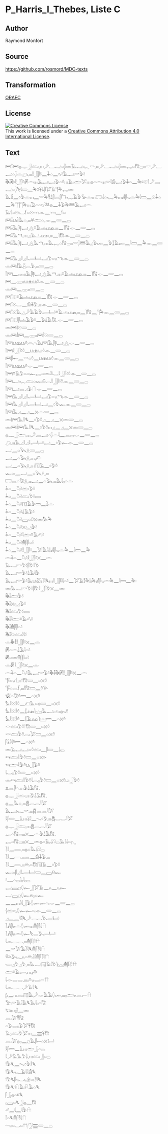 # P_Harris_I_Thebes, Liste C

## Author

Raymond Monfort

## Source

https://github.com/rosmord/MDC-texts

## Transformation

[ORAEC](https://oraec.github.io/)

## License

<a rel="license" href="http://creativecommons.org/licenses/by/4.0/"><img alt="Creative Commons License" style="border-width:0" src="https://i.creativecommons.org/l/by/4.0/88x31.png" /></a><br />This work is licensed under a <a rel="license" href="http://creativecommons.org/licenses/by/4.0/">Creative Commons Attribution 4.0 International License</a>.

## Text

𓋞𓌉𓋞𓐍𓊃𓃀𓂧𓈒𓏥𓌳𓐙𓂝𓏏𓆄𓏛𓅓𓂝𓆑𓎡𓈒𓏤𓏤𓏤𓌳𓐙𓂝𓏏𓆄𓏛𓉻𓏏𓀗𓊌𓏤𓏤𓏤𓎟𓌳𓐙𓂝𓏏𓆄𓏛𓈔𓏤𓈒𓏤𓏤𓏤𓎛𓃀𓋴𓍱𓈖𓇓𓏏𓈖𓏌𓏤𓍱𓅓𓂝𓎡𓅱𓍱<br>
𓇗𓄤𓇗𓎛𓃀𓋴𓍱𓏞𓏛𓏥𓄿𓂝𓂝𓅱𓏏𓏊𓏥𓄿𓊪𓂧𓅯𓏥𓐍𓏏𓏛𓏥𓎟𓇋𓀁𓂝𓅱𓇓𓏏𓈖𓅆𓍹𓇳𓄊𓌳𓐙𓂝𓏏𓆄𓌸𓇋𓏠𓈖𓅆𓍺𓋹𓍑𓋴𓅯𓄿𓊹𓅆𓉻𓏛<br>
𓅓𓏎𓈖𓏌𓅱𓏛𓏥𓈖𓎟𓅆𓋹𓍑𓋴𓂋𓋴𓆓𓆑𓄿𓅱𓅚𓏛𓏥𓉐𓏤𓇋𓏏𓆑𓅆𓏥𓀻𓋴𓏭𓏛𓅆𓇋𓏠𓈖𓇳𓇓𓏏𓈖𓅆𓊹𓊹𓊹𓅆𓏥𓅐𓏏𓏏𓆇𓆙𓐍𓈖𓇓𓅱𓅆𓆷𓄿𓂝𓏛<br>
𓅓𓆳𓏏𓇳𓏤𓂋𓆳𓏏𓇳𓎆𓎆𓎆𓏤𓁹𓈖𓎆𓎆𓎆𓏤𓈖𓆳𓏏<br>
𓋞𓄤𓂓𓏤𓍘𓅓𓏏𓈒𓏤𓏤𓏤𓋬𓂧𓏏𓈒𓁹𓈖𓄲𓈖𓊌<br>
𓋞𓄤𓅓𓋴𓊢𓂝𓂻𓎼𓄿𓐟𓏤𓃭𓏤𓈒𓏤𓏤𓏤𓈖𓌙𓀗𓁹𓈖𓄲𓈖𓊌<br>
𓋞𓄤𓅓𓎔𓈒𓏥𓈎𓄿𓐟𓏤𓃭𓏤𓈒𓏤𓏤𓏤𓈖𓌙𓀗𓁹𓈖𓄲𓈖𓊌<br>
𓋞𓄤𓅓𓋴𓊢𓂝𓂻𓅓𓎔𓈒𓏥𓅓𓉻𓏏𓀗𓊌𓏤𓏤𓏤𓎟𓆄𓆷𓄿𓈎𓅱𓆱𓈖𓅱𓆼𓄿𓆱𓈖𓇋𓏠𓈖𓅆𓁹𓈖𓄲𓈖𓊌<br>
𓋞𓄤𓅓𓈎𓎛𓈎𓎛𓂷𓂡𓂝𓅱𓏏𓏭𓎔𓏤𓁹𓈖𓄲𓈖𓊌<br>
𓏛𓋞𓄤𓅓𓐢𓂋𓅱𓈒𓏤𓏤𓏤𓄲𓈖𓊌<br>
𓌉𓋞𓈖𓊔𓏤𓏤𓅓𓋴𓊢𓂝𓂻𓅓𓎔𓈒𓏥𓎼𓄿𓐟𓏤𓃭𓏤𓈒𓏤𓏤𓏤𓈖𓌙𓀗𓁹𓈖𓄲𓈖𓊌<br>
𓋞𓈖𓊔𓏤𓏤𓂓𓏤𓁷𓏤𓂓𓏤𓏊𓁹𓈖𓄲𓈖𓊌<br>
𓏛𓋞𓈖𓊔𓏤𓏤𓄲𓈖𓊌<br>
𓋞𓌉𓇳𓎼𓄿𓐟𓏤𓃭𓏤𓈒𓏤𓏤𓏤𓈖𓌙𓀗𓁹𓈖𓄲𓈖𓊌<br>
𓋞𓌉𓇳𓂋𓈖𓀁𓇓𓅱𓈒𓏤𓏤𓏤𓁹𓈖𓄲𓈖𓊌<br>
𓋞𓌉𓇳𓅓𓈎𓌳𓄿𓄿𓅱𓂷𓂡𓎼𓄿𓐟𓏤𓃭𓏤𓈒𓏤𓏤𓏤𓈖𓌙𓀗𓈖𓊹𓅆𓁹𓈖𓄲𓈖𓊌<br>
𓋞𓌉𓇳𓎛𓋴𓐟𓄿𓅱𓍱𓈖𓅱𓍑𓄿𓀗𓈒𓁹𓈖𓄲𓈖𓊌<br>
𓏛𓋞𓌉𓇳𓄲𓈖𓊌<br>
𓏛𓋞𓄤𓋞𓈖𓊔𓏤𓏤𓋞𓌉𓇳𓄲𓈖𓊌<br>
𓌉𓋞𓂓𓏤𓁷𓏤𓂓𓏤𓏊𓇹𓏏𓏤𓅓𓋞𓅓𓋴𓊢𓂝𓂻𓁹𓈖𓄲𓈖𓊌<br>
𓌉𓋞𓎛𓃀𓋴𓍱𓏊𓈖𓂓𓏤𓁷𓏤𓂓𓏤𓏊𓁹𓈖𓄲𓈖𓊌<br>
𓋞𓋴𓄡𓈖𓎡𓏏𓏊𓈖𓂓𓏤𓁷𓏤𓂓𓏤𓏊𓁹𓈖𓄲𓈖𓊌<br>
𓌉𓋞𓂓𓏤𓁷𓏤𓂓𓏤𓏊𓁹𓈖𓄲𓈖𓊌<br>
𓌉𓋞𓎼𓄿𓅱𓏏𓏏𓆱𓉻𓏏𓏛𓌨𓂋𓎛𓃀𓋴𓍱𓏊𓁹𓈖𓄲𓈖𓊌<br>
𓌉𓋞𓂝𓆑𓂧𓏏𓆱𓌨𓂋𓎛𓃀𓋴𓍱𓏊𓁹𓈖𓄲𓈖𓊌<br>
𓌉𓋞𓂝𓂋𓈎𓅱𓎅𓁹𓈖𓄲𓈖𓊌<br>
𓌉𓋞𓅓𓈎𓎛𓈎𓎛𓂷𓂡𓂝𓅱𓏏𓏭𓎔𓏤𓁹𓈖𓄲𓈖𓊌<br>
𓌉𓋞𓅓𓈎𓎛𓈎𓎛𓂷𓂡𓂝𓈖𓏌𓅱𓆱𓁹𓈖𓄲𓈖𓊌<br>
𓌉𓋞𓅓𓈎𓈖𓈎𓈖𓏴𓏛𓄲𓈖𓊌<br>
𓏛𓌉𓋞𓅓𓎛𓆰𓈖𓏌𓅱𓏊𓈎𓈖𓈎𓈖𓏴𓏛𓄲𓈖𓊌<br>
𓏛𓋞𓌉𓋞𓅓𓎛𓆰𓈖𓏌𓅱𓏊𓏥𓈎𓈖𓈎𓈖𓏴𓏛𓄲𓈖𓊌<br>
𓐍𓊃𓃀𓂧𓈒𓏥𓌳𓐙𓂝𓏏𓆄𓏛𓇋𓈖𓂋𓊌𓁹𓈖𓄲𓈖𓊌<br>
𓈔𓏤𓈒𓏤𓏤𓏤𓅓𓈎𓎛𓈎𓎛𓂷𓂡𓂝𓈖𓏌𓅱𓆱𓁹𓈖𓄲𓈖𓊌<br>
𓂝𓈖𓏏𓅂𓇶𓄲𓈖𓊌<br>
𓂝𓈖𓏏𓅂𓇶𓈒𓏥𓌾<br>
𓂝𓈖𓏏𓅂𓇶𓈒𓏥𓉔𓄿𓈖𓏌𓅱𓏊<br>
𓆱𓏏𓏤𓈖𓂝𓈖𓏏𓅂𓇶𓈒𓏤𓏤𓏤<br>
𓉐𓂋𓏏𓀗𓇶𓈒𓏤𓏤𓏤𓂝𓈖𓏏𓅂𓈒𓏤𓏤𓏤𓅓𓇋𓊪𓏏𓏛<br>
𓇓𓏏𓈖𓎤𓏤𓍱𓂧𓅱𓍱<br>
𓇓𓏏𓈖𓎤𓏤𓍱𓂧𓅱𓍱𓇯<br>
𓇓𓏏𓈖𓎤𓏤𓍱𓉔𓄿𓅱𓏠𓈖𓍖𓏛<br>
𓇓𓏏𓈖𓎤𓏤𓍱𓍑𓄿𓅱𓍱<br>
𓇓𓏏𓈖𓎤𓏤𓍱𓈙𓏏𓍔𓏴𓏛𓅃𓅆<br>
𓇓𓏏𓈖𓎤𓏤𓍱𓏴𓈋𓅱𓍱<br>
𓇓𓏏𓈖𓎤𓏤𓍱𓇋𓂧𓎼𓄿𓄔𓏤𓍱<br>
𓇓𓏏𓈖𓎤𓏤𓍱𓄟𓋴𓋴𓏏𓍱<br>
𓇓𓏏𓈖𓎤𓏤𓍱𓎛𓃀𓋴𓍱𓈖𓅯𓄿𓇋𓏤𓌃𓀻𓋴𓏭𓏛𓅆𓈖𓇋𓏠𓈖𓅆<br>
𓏛𓇓𓏏𓈖𓎤𓏤𓍱𓎛𓃀𓋴𓍱𓏴𓈖𓏛<br>
𓅓𓂝𓎡𓅱𓍱𓋴𓅱𓎛𓅱<br>
𓅓𓂝𓎡𓅱𓍱𓍑𓄿𓇋𓅱<br>
𓅓𓂝𓎡𓅱𓍱𓅓𓂓𓏤𓅷𓏤𓍘𓇋𓆰𓏥𓎛𓃀𓋴𓇋𓇋𓏏𓍱𓈖𓅯𓄿𓀾𓅆𓌃𓏤𓅆𓀻𓋴𓏭𓏛𓅆𓈖𓇋𓏠𓈖𓅆·<br>
𓏛𓅓𓂝𓎡𓅱𓍱𓋴𓅱𓎛𓃀𓋴𓅱𓏴𓈖𓏛<br>
𓇗𓄤𓂧𓅱𓍱<br>
𓇗𓄤𓏴𓈋𓅱𓍱<br>
𓇗𓄤𓂧𓅱𓍱𓇯<br>
𓇗𓄤𓇋𓂧𓎼𓄿𓄔𓏤𓍱<br>
𓇗𓄤𓄟𓋴𓋴𓏏𓍱<br>
𓇗𓄤𓍲𓏌𓂧𓇋𓇋𓍱<br>
𓏛𓇗𓄤𓎛𓃀𓋴𓍱𓏴𓈖𓏛<br>
𓏞𓏏𓏛𓍑𓄿𓇋𓏏𓍱<br>
𓏞𓏏𓏛𓄟𓋴𓋴𓏏𓍱<br>
𓏛𓏞𓎛𓃀𓋴𓍱𓏴𓈖𓏛<br>
𓏛𓇓𓏏𓈖𓎤𓏤𓍱𓅓𓂝𓎡𓅱𓍱𓇗𓄤𓇗𓏞𓎛𓃀𓋴𓍱𓏴𓈖𓏛<br>
𓊹𓌢𓏏𓏭𓆳𓈒𓏤𓏤𓏤𓎗𓀗𓏠𓈖𓏏𓏴𓏊<br>
𓊹𓌢𓏏𓂋𓆳𓈒𓏤𓏤𓏤𓎗𓀗𓏠𓈖𓏊𓅪<br>
𓆤𓏏𓀗𓏊𓏠𓈖𓏏𓏴𓏊<br>
𓅘𓎛𓇳𓎛𓏊𓈖𓆎𓅓𓏏𓊖𓏠𓈖𓏏𓏴𓏊<br>
𓅘𓎛𓇳𓎛𓏊𓈖𓆼𓃭𓏤𓌙𓈉𓅓𓂝𓐟𓏤𓐍𓏭𓏊<br>
𓅘𓎛𓇳𓎛𓏊𓈖𓆼𓄿𓃭𓏤𓌙𓈉𓏠𓈖𓏏𓏴𓏊<br>
𓎙𓂧𓅱𓏊𓎗𓀗𓏠𓈖𓏏𓏴𓏊<br>
𓎙𓂧𓅱𓏊𓂋𓏤𓅯𓏠𓈖𓏏𓏴𓏊<br>
𓋴𓏇𓇋𓇋𓏊𓏠𓈖𓏏𓏴𓏊<br>
𓏛𓄿𓂝𓂝𓏏𓏊𓂧𓈖𓋴𓏠𓈖𓍖𓊌<br>
𓄞𓂧𓎛𓅱𓏊𓏠𓈖𓏏𓏴𓏌·<br>
𓄞𓂧𓎛𓅱𓏊𓂓𓏤𓃀𓅱𓏊<br>
𓇋𓂋𓊪𓅱𓏊𓏠𓈖𓏏𓏴𓏊<br>
𓏛𓄞𓂧𓎛𓅱𓏊𓇋𓂋𓊪𓅱𓏊𓏠𓈖𓏏𓏴𓏊𓂓𓏤𓃀𓅱𓏊<br>
𓁷𓂋𓋴𓏏𓈒𓏥𓅱𓍑𓄿𓀗𓈒<br>
𓐍𓊃𓃀𓂧𓈒𓏥𓅱𓍑𓄿𓀗𓈒<br>
𓐍𓈖𓅓𓏏𓈒𓏤𓏤𓏤𓆣𓂋𓂋𓇋𓅯<br>
𓅓𓂝𓆑𓎡𓈒𓏤𓏤𓏤𓆣𓂋𓂋𓇋𓅯<br>
𓎛𓋴𓏠𓈖𓍖𓈒𓏥𓏇𓇋𓈖𓍇𓏌𓅱𓈒𓏤𓏤𓏤𓆣𓂋𓂋𓇋𓅯<br>
𓐍𓊃𓃀𓂧𓈒𓏥𓆣𓂋𓂋𓇋𓅯<br>
𓉻𓏏𓀗𓊌𓏤𓏤𓏤𓏴𓈖𓏛𓅱𓍑𓄿𓀗𓈒<br>
𓉻𓏏𓀗𓊌𓏤𓏤𓏤𓏴𓈖𓏛𓐍𓏏𓅓𓋨𓊌𓅓𓍘𓇋𓏏𓂇<br>
𓍘𓎛𓈖𓇯𓈒𓏤𓏤𓏤𓐍𓏏𓅓𓋨𓊌<br>
𓍘𓎛𓈖𓇯𓈒𓏤𓏤𓏤𓂋𓈖𓀁𓇓𓅱𓈒𓏤𓏤𓏤<br>
𓍘𓎛𓈖𓇯𓈒𓏤𓏤𓏤𓄦𓏏𓀗𓉔𓄿𓈖𓏌𓅱𓏊<br>
𓆱𓏏𓏤𓋴𓈎𓎛𓂷𓂡𓏠𓈖𓈙𓍶𓆱<br>
𓍱𓊃𓏏𓊌𓇋𓊪𓇋𓊪𓊌<br>
𓂝𓈙𓐎𓆭𓆱𓃀𓅯𓄿𓈖𓏭𓈖𓏭𓆱<br>
𓂝𓈙𓐎𓆭𓆱𓁶𓊪𓏏𓆱<br>
𓈖𓈖𓏥𓇋𓇋𓃀𓅱𓆭𓆱𓆱𓏏𓏤𓁹𓈖𓄲𓈖𓊌<br>
𓐪𓂧𓏭𓆭𓆱𓆱𓏏𓏤𓁹𓈖𓄲𓈖𓊌<br>
𓈎𓈖𓈖𓇋𓌟𓆰𓌳𓐙𓂋𓅱𓂷𓂡<br>
𓍘𓀻𓋴𓏭𓏛𓆭𓆱𓏥𓄟𓋴𓍘𓇋𓎅<br>
𓍘𓀻𓋴𓏭𓏛𓆭𓆱𓌸𓂋𓅱𓂷𓂡<br>
𓇋𓁹𓂋𓂋𓈒𓏤𓏤𓏤𓄟𓋴𓍘𓇋𓎅<br>
𓈖𓎡𓅯𓄿𓍘𓇋𓆰𓄟𓋴𓍘𓇋𓎅<br>
𓃛𓅱𓆑𓏭𓏏𓄦𓍘𓇋𓄟𓋴𓍘𓇋𓎅<br>
𓄑𓏤𓈎𓅱𓈎𓅱𓈒𓏤𓏤𓏤𓅓𓂝𓉔𓄿𓇋𓅱𓌙𓈉𓄟𓋴𓍘𓇋𓎅<br>
𓂧𓎼𓄿𓂷𓈒𓏥𓌾<br>
𓇋𓁹𓂋𓂋𓈒𓏤𓏤𓏤𓊪𓎼𓏭𓂋𓏤𓌒𓎅<br>
𓇋𓁹𓂋𓂋𓌳𓄿𓎛𓆰<br>
𓉺𓏤𓈖𓏥𓂋𓏤𓉔𓄿𓌳𓁹𓄿𓄿𓆭𓆱𓈒𓏤𓏤𓏤𓊪𓂧𓏭𓂋𓏤𓌒𓎅<br>
𓅡𓏤𓎡𓄿𓇋𓄿𓆰𓅓𓇋𓊪𓏏𓀗<br>
𓃒𓏥𓋛𓈖𓏛<br>
𓂋𓏤𓅯𓋹𓀗<br>
𓏏𓅱𓂋𓊪𓅱𓅯𓋹𓀗<br>
𓄿𓊪𓂧𓅱𓅯𓏥𓈖𓈗𓋹𓀗<br>
𓂋𓏤𓅯𓐍𓊪𓈖𓐎𓅓𓋴𓍿𓏏𓏴𓂡<br>
𓎛𓋴𓏠𓈖𓍖𓈒𓏥𓂧𓃀𓏏𓊌<br>
𓎛𓌳𓄿𓅓𓅱𓍖𓈒𓏥𓂧𓃀𓏏𓊌<br>
𓎗𓅱𓆰𓈖𓍇𓏌𓅱𓎛𓆰<br>
𓎗𓅱𓆰𓆑𓄿𓇋𓇋𓀋𓆰<br>
𓎗𓅱𓆰𓋴𓏭𓂋𓏤𓄂𓏏𓏤𓍘𓇋𓆰<br>
𓎗𓅱𓆰𓍯𓄿𓍯𓄿𓏏𓆰<br>
𓋴𓃀𓐍𓏏𓍸𓆰<br>
𓊪𓈙𓏏𓆰𓃀𓐍𓈖𓀗<br>
𓄔𓈖𓇋𓈖𓇋𓅱𓎅<br>
𓌉𓏏𓆰𓄟𓋴𓍘𓇋𓎅<br>
𓂸𓏏𓂋𓏏𓎅𓃂𓈗𓄲𓈖𓊌<br>

